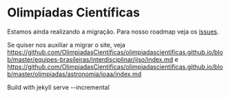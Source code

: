 # Olimpíadas Científicas

Estamos ainda realizando a migração. Para nosso roadmap veja os [issues](https://github.com/OlimpiadasCientificas/olimpiadascientificas.github.io/issues).

Se quiser nos auxiliar a migrar o site, veja 
https://github.com/OlimpiadasCientificas/olimpiadascientificas.github.io/blob/master/equipes-brasileiras/interdisciplinar/ijso/index.md e https://github.com/OlimpiadasCientificas/olimpiadascientificas.github.io/blob/master/olimpiadas/astronomia/ioaa/index.md

Build with jekyll serve --incremental

